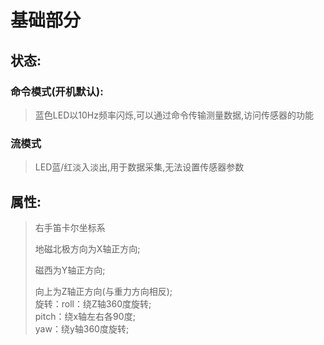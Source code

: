 # 基础部分 <br/>

## 状态: <br/>
### 命令模式(开机默认):<br/>
> 蓝色LED以10Hz频率闪烁,可以通过命令传输测量数据,访问传感器的功能 <BR/>

### 流模式 <br/>
> LED蓝/红淡入淡出,用于数据采集,无法设置传感器参数 <br/>

## 属性: <br/>
> 右手笛卡尔坐标系<br/>
>
> 地磁北极方向为X轴正方向;<br/>
>
> 磁西为Y轴正方向;<br/>
>
> 向上为Z轴正方向(与重力方向相反);<br/>
> 旋转：roll：绕Z轴360度旋转;<br/>
> pitch：绕x轴左右各90度;<br/>
> yaw：绕y轴360度旋转;<br/>
> 